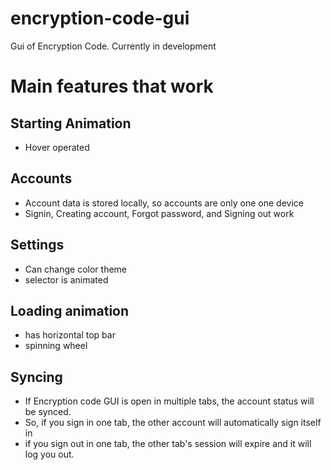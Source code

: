 # encryption-code-gui
Gui of Encryption Code. Currently in development

# Main features that work

## Starting Animation
- Hover operated

## Accounts
- Account data is stored locally, so accounts are only one one device
- Signin, Creating account, Forgot password, and Signing out work

## Settings
- Can change color theme
- selector is animated

## Loading animation
- has horizontal top bar
- spinning wheel

## Syncing
- If Encryption code GUI is open in multiple tabs, the account status will be synced.
- So, if you sign in one tab, the other account will automatically sign itself in
- if you sign out in one tab, the other tab's session will expire and it will log you out.
